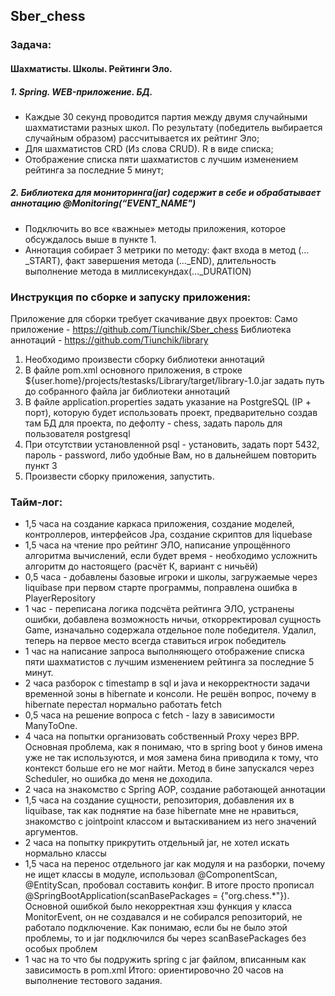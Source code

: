 ## Sber_chess

### Задача:
#### Шахматисты. Школы. Рейтинги Эло. 
#####    1. Spring. WEB-приложение. БД.
* Каждые 30 секунд проводится партия между двумя случайными шахматистами разных школ. По результату (победитель выбирается случайным образом) рассчитывается их рейтинг Эло;
* Для шахматистов CRD (Из слова CRUD). R в виде списка;
* Отображение списка пяти шахматистов с лучшим изменением рейтинга за последние 5 минут;
#####    2. Библиотека для мониторинга(jar) содержит в себе и обрабатывает аннотацию @Monitoring(“EVENT_NAME")
* Подключить во все «важные» методы приложения, которое обсуждалось выше в пункте 1.
* Аннотация собирает 3 метрики по методу: факт входа в метод (…_START), факт завершения метода (…_END), длительность выполнение метода в миллисекундах(…_DURATION)

### Инструкция по сборке и запуску приложения:
Приложение для сборки требует скачивание двух проектов:
Само приложение - https://github.com/Tiunchik/Sber_chess 
Библиотека аннотаций - https://github.com/Tiunchik/library
1. Необходимо произвести сборку библиотеки аннотаций
2. В файле pom.xml основного приложения, в строке <systemPath>${user.home}/projects/testasks/Library/target/library-1.0.jar</systemPath> задать путь до собранного файла jar библиотеки аннотаций
3. В файле application.properties задать указание на PostgreSQL (IP + порт), которую будет использовать проект, предварительно создав там БД для проекта, по дефолту - chess, задать пароль для пользователя postgresql
4. При отсутствии установленной psql - установить, задать порт 5432, пароль - password, либо удобные Вам, но в дальнейшем повторить пункт 3
5. Произвести сборку приложения, запустить.

### Тайм-лог:
* 1,5 часа на создание каркаса приложения, создание моделей, контроллеров, интерфейсов Jpa, создание скриптов для liquebase
* 1,5 часа на чтение про рейтинг ЭЛО, написание упрощённого алгоритма вычислений, если будет время - необходимо усложнить алгоритм до настоящего (расчёт К, вариант с ничьёй)
* 0,5 часа - добавлены базовые игроки и школы, загружаемые через liquibase при первом старте программы, поправлена ошибка в PlayerRepository
* 1 час - переписана логика подсчёта рейтинга ЭЛО, устранены ошибки, добавлена возможность ничьи, откорректировал сущность Game, изначально содержала отдельное поле победителя. Удалил, теперь на первое место всегда ставиться игрок победитель
* 1 час на написание запроса выполняющего отображение списка пяти шахматистов с лучшим изменением рейтинга за последние 5 минут.
* 2 часа разборок с timestamp в sql и java и некорректности задачи временной зоны в hibernate и консоли. Не решён вопрос, почему в hibernate перестал нормально работать fetch
* 0,5 часа на решение вопроса с fetch - lazy в зависимости ManyToOne.
* 4 часа на попытки организовать собственный Proxy через BPP. Основная проблема, как я понимаю, что в spring boot у бинов имена уже не так используются, и моя замена бина приводила к тому, что контекст больше его не мог найти. Метод в бине запускался через Scheduler, но ошибка до меня не доходила.
* 2 часа на знакомство с Spring AOP, создание работающей аннотации
* 1,5 часа на создание сущности, репозитория, добавления их в liquibase, так как поднятие на базе hibernate мне не нравиться, знакомство с jointpoint классом и вытаскиванием из него значений аргументов.
* 2 часа на попытку прикрутить отдельный jar, не хотел искать нормально классы
* 1,5 часа на перенос отдельного jar как модуля и на разборки, почему не ищет классы в модуле, использовал @ComponentScan, @EntityScan, пробовал составить конфиг. В итоге просто прописал @SpringBootApplication(scanBasePackages = {"org.chess.*"}). Основной ошибкой было некорректная хэш функция у класса MonitorEvent, он не создавался и не собирался репозиторий, не работало подключение. Как понимаю, если бы не было этой проблемы, то и jar подключился бы через scanBasePackages без особых проблем
* 1 час на то что бы подружить spring с jar файлом, вписанным как зависимость в pom.xml
Итого: ориентировочно 20 часов на выполнение тестового задания.
